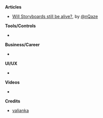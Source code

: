 **Articles**

* [Will Storyboards still be alive?](https://medium.com/flawless-app-stories/storyboard-or-no-storyboard-d3ce6eda91eb), by [@nQaze](https://twitter.com/nQaze)


**Tools/Controls**

* 

**Business/Career**

* 

**UI/UX**

* 

**Videos**

* 

**Credits**

* [valianka](https://github.com/valianka)
